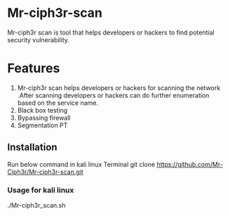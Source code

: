 # Mr-ciph3r-scan
Mr-ciph3r scan is tool that  helps developers or hackers to find potential security vulnerability.
# Features
1. Mr-ciph3r scan helps developers or hackers for scanning the network .After scanning developers or hackers can do further enumeration based on the service name.
2. Black box testing
3. Bypassing firewall
4. Segmentation PT
## Installation
Run below command in kali linux Terminal
 git clone https://github.com/Mr-Ciph3r/Mr-ciph3r-scan.git
### Usage for kali linux
./Mr-ciph3r_scan.sh
